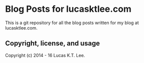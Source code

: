 # Blog Posts for lucasktlee.com

This is a git repository for all the blog posts written for my blog at lucasktlee.com.

## Copyright, license, and usage

Copyright (c) 2014 - 16 Lucas K.T. Lee.
 
